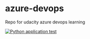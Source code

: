 # azure-devops
Repo for udacity azure devops learning


[![Python application test](https://github.com/Lamvtse/learning-azure-devops/actions/workflows/makefile.yml/badge.svg)](https://github.com/Lamvtse/learning-azure-devops/actions/workflows/makefile.yml)

